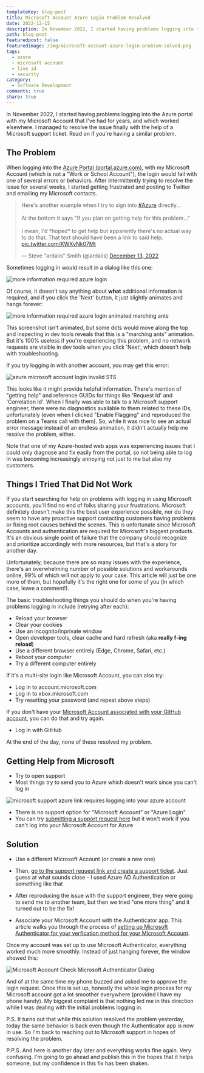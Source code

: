 ```yaml
---
templateKey: blog-post
title: Microsoft Account Azure Login Problem Resolved
date: 2022-12-15
description: In November 2022, I started having problems logging into the Azure portal with my Microsoft Account that I've had for years, and which worked elsewhere. I managed to resolve the issue finally with the help of a Microsoft support ticket. Read on if you're having a similar problem.
path: blog-post
featuredpost: false
featuredimage: /img/microsoft-account-azure-login-problem-solved.png
tags:
  - azure
  - microsoft account
  - live id
  - security
category:
  - Software Development
comments: true
share: true
---
```


In November 2022, I started having problems logging into the Azure portal with my Microsoft Account that I've had for years, and which worked elsewhere. I managed to resolve the issue finally with the help of a Microsoft support ticket. Read on if you're having a similar problem.

## The Problem

When logging into the [Azure Portal (portal.azure.com)](https://portal.azure.com), with my Microsoft Account (which is not a "Work or School Account"), the login would fail with one of several errors or behaviors. After intermittently trying to resolve the issue for several weeks, I started getting frustrated and posting to Twitter and emailing my Microsoft contacts.

<blockquote class="twitter-tweet"><p lang="en" dir="ltr">Here&#39;s another example when I try to sign into <a href="https://twitter.com/hashtag/Azure?src=hash&amp;ref_src=twsrc%5Etfw">#Azure</a> directly...<br><br>At the bottom it says &quot;If you plan on getting help for this problem...&quot;<br><br>I mean, I&#39;d *hoped* to get help but apparently there&#39;s no actual way to do that. That text should have been a link to said help. <a href="https://t.co/KWXvNk07Mt">pic.twitter.com/KWXvNk07Mt</a></p>&mdash; Steve &quot;ardalis&quot; Smith (@ardalis) <a href="https://twitter.com/ardalis/status/1602682177262592000?ref_src=twsrc%5Etfw">December 13, 2022</a></blockquote> <script async src="https://platform.twitter.com/widgets.js" charset="utf-8"></script>

Sometimes logging in would result in a dialog like this one:

![more information required azure login](/img/azure-login-more-information-required0.png)

Of course, it doesn't say anything about **what** additional information is required, and if you click the 'Next' button, it just slightly animates and hangs forever:

![more information required azure login animated marching ants](/img/azure-login-more-information-required.png)

This screenshot isn't animated, but some dots would move along the top and inspecting in dev tools reveals that this is a "marching ants" animation. But it's 100% useless if you're experiencing this problem, and no network requests are visible in dev tools when you click 'Next', which doesn't help with troubleshooting.

If you try logging in with another account, you may get this error:

![azure microsoft account login invalid STS](/img/azure-login-invalid-sts.png)

This looks like it might provide helpful information. There's mention of "getting help" and reference GUIDs for things like 'Request Id' and 'Correlation Id'. When I finally was able to talk to a Microsoft support engineer, there were no diagnostics available to them related to these IDs, unfortunately (even when I clicked "Enable Flagging" and reproduced the problem on a Teams call with them). So, while it was nice to see an actual error message instead of an endless animation, it didn't actually help me resolve the problem, either.

Note that one of my Azure-hosted web apps was experiencing issues that I could only diagnose and fix easily from the portal, so not being able to log in was becoming increasingly annoying not just to me but also my customers.

## Things I Tried That Did Not Work

If you start searching for help on problems with logging in using Microsoft accounts, you'll find no end of folks sharing your frustrations. Microsoft definitely doesn't make this the best user experience possible, nor do they seem to have any proactive support contacting customers having problems or fixing root causes behind the scenes. This is unfortunate since Microsoft Accounts and authentication are required for Microsoft's biggest products. It's an obvious single point of failure that the company should recognize and prioritize accordingly with more resources, but that's a story for another day.

Unfortunately, because there are so many issues with the experience, there's an overwhelming number of possible solutions and workarounds online, 99% of which will not apply to your case. This article will just be one more of them, but hopefully it's the right one for some of you (in which case, leave a comment!).

The basic troubleshooting things you should do when you're having problems logging in include (retrying after each):

- Reload your browser
- Clear your cookies
- Use an incognito/inprivate window
- Open developer tools, clear cache and hard refresh (aka **really f-ing reload**)
- Use a different browser entirely (Edge, Chrome, Safari, etc.)
- Reboot your computer
- Try a different computer entirely

If it's a multi-site login like Microsoft Account, you can also try:

- Log in to account.microsoft.com
- Log in to xbox.microsoft.com
- Try resetting your password (and repeat above steps)

If you don't have your [Microsoft Account associated with your GitHub account](https://support.microsoft.com/en-us/account-billing/link-your-github-account-and-microsoft-account-c9b04f45-8978-448e-bb90-0503d22d7ea1), you can do that and try again.

- Log in with GitHub

At the end of the day, none of these resolved my problem.

## Getting Help from Microsoft

- Try to open support
- Most things try to send you to Azure which doesn't work since you can't log in

![microsoft support azure link requires logging into your azure account](/img/microsoft-support-azure.png)

- There is no support option for "Microsoft Account" or "Azure Login"
- You can try [submitting a support request here](https://support.microsoft.com/oas/?prid=15470) but it won't work if you can't log into your Microsoft Account for Azure

## Solution

- Use a different Microsoft Account (or create a new one)
- Then, [go to the support request link and create a support ticket](https://support.microsoft.com/oas/?prid=15470). Just guess at what sounds close - I used Azure AD Authentication or something like that
- After reproducing the issue with the support engineer, they were going to send me to another team, but then we tried "one more thing" and it turned out to be the fix!

- Associate your Microsoft Account with the Authenticator app. This article walks you through the process of [setting up Microsoft Authenticator for your verfication method for your Microsoft Account](https://support.microsoft.com/en-us/account-billing/set-up-the-microsoft-authenticator-app-as-your-verification-method-33452159-6af9-438f-8f82-63ce94cf3d29).

Once my account was set up to use Microsoft Authenticator, everything worked much more smoothly. Instead of just hanging forever, the window showed this:

![Microsoft Account Check Microsoft Authenticator Dialog](/img/azure-login-authenticator.png)

And of at the same time my phone buzzed and asked me to approve the login request. Once this is set up, honestly the whole login process for my Microsoft account got a lot smoother everywhere (provided I have my phone handy). My biggest complaint is that nothing led me in this direction while I was dealing with the initial problems logging in.

P.S. It turns out that while this solution resolved the problem yesterday, today the same behavior is back even though the Authenticator app is now in use. So I'm back to reaching out to Microsoft support in hopes of resolving the problem.

P.P.S. And here is another day later and everything works fine again. Very confusing. I'm going to go ahead and publish this in the hopes that it helps someone, but my confidence in this fix has been shaken.
